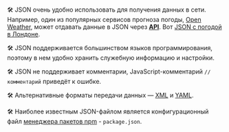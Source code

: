🛠 JSON очень удобно использовать для получения данных в сети. Например, один из популярных сервисов прогноза погоды, [Open Weather](http://openweathermap.org), может отдавать данные в JSON через [**API**](/js/api/). Вот [JSON с погодой в Лондоне](https://samples.openweathermap.org/data/2.5/weather?q=London,uk&appid=439d4b804bc8187953eb36d2a8c26a02#).

🛠 JSON поддерживается большинством языков программирования, поэтому в нем удобно хранить служебную информацию и настройки.

🛠 JSON не поддерживает комментарии, JavaScript-комментарий `// комментарий` приведёт к ошибке.

🛠 Альтернативные форматы передачи данных — [XML](/tools/xml/) и [YAML](/tools/yaml/).

🛠 Наиболее известным JSON-файлом является конфигурационный файл [менеджера пакетов npm](/tools/package-managers/) - `package.json`.
